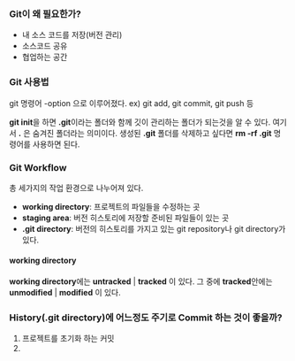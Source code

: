 ### Git이 왜 필요한가? 
- 내 소스 코드를 저장(버전 관리)
- 소스코드 공유
- 협업하는 공간

### Git 사용법
git 명령어 -option 으로 이루어졌다.
ex) git add, git commit, git push 등

**git init**을 하면 **.git**이라는 폴더와 함께 깃이 관리하는 폴더가 되는것을 알 수 있다.
여기서 **.** 은 숨겨진 폴더라는 의미이다. 생성된 **.git** 폴더를 삭제하고 싶다면 **rm -rf .git** 명령어를 사용하면 된다.

### Git Workflow
총 세가지의 작업 환경으로 나누어져 있다.
- **working directory**: 프로젝트의 파일들을 수정하는 곳
- **staging area**: 버전 히스토리에 저장할 준비된 파일들이 있는 곳
- **.git directory**: 버전의 히스토리를 가지고 있는 git repository나 git directory가 있다.

#### working directory
**working directory**에는 **untracked** | **tracked** 이 있다. 그 중에 **tracked**안에는 **unmodified** | **modified** 이 있다.


### History(.git directory)에 어느정도 주기로 Commit 하는 것이 좋을까?
1. 프로젝트를 초기화 하는 커밋
2. 